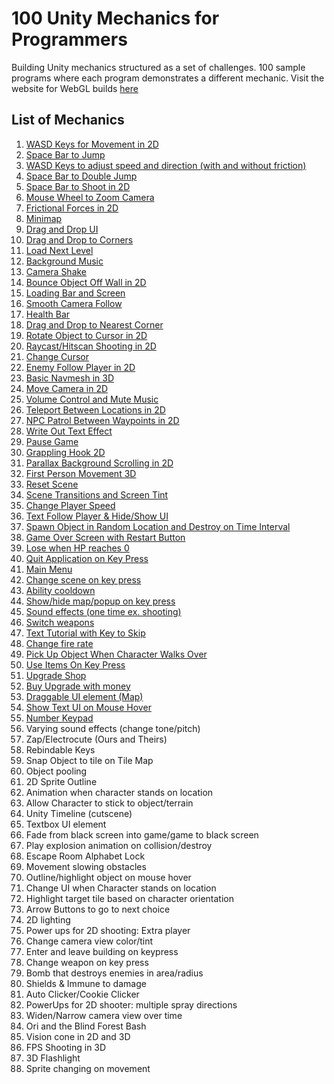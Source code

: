 # 100 Unity Mechanics for Programmers
Building Unity mechanics structured as a set of challenges. 100 sample programs where each program demonstrates a different mechanic. Visit the website for WebGL builds [here](https://t4guw.github.io/100-Unity-Mechanics-for-Programmers/)

## List of Mechanics
1. [WASD Keys for Movement in 2D](https://github.com/t4guw/100-Unity-Mechanics-for-Programmers/tree/master/programs/wasd_movement_2d)
2. [Space Bar to Jump](https://github.com/t4guw/100-Unity-Mechanics-for-Programmers/tree/master/programs/space_to_jump_2d)
3. [WASD Keys to adjust speed and direction (with and without friction)](https://github.com/t4guw/100-Unity-Mechanics-for-Programmers/tree/master/programs/wasd_speed_direction_2d)
4. [Space Bar to Double Jump](https://github.com/t4guw/100-Unity-Mechanics-for-Programmers/tree/master/programs/space_double_jump)
5. [Space Bar to Shoot in 2D](https://github.com/t4guw/100-Unity-Mechanics-for-Programmers/tree/master/programs/space_to_shoot_2d)
6. [Mouse Wheel to Zoom Camera](https://github.com/t4guw/100-Unity-Mechanics-for-Programmers/tree/master/programs/camera_zoom_2d)
7. [Frictional Forces in 2D](https://github.com/t4guw/100-Unity-Mechanics-for-Programmers/tree/master/programs/compare_friction_2d)
8. [Minimap](https://github.com/t4guw/100-Unity-Mechanics-for-Programmers/tree/master/programs/minimap_2d)
9. [Drag and Drop UI](https://github.com/t4guw/100-Unity-Mechanics-for-Programmers/tree/master/programs/drag_and_drop_ui)
10. [Drag and Drop to Corners](https://github.com/t4guw/100-Unity-Mechanics-for-Programmers/tree/master/programs/drag_drop_corners_2d)
11. [Load Next Level](https://github.com/t4guw/100-Unity-Mechanics-for-Programmers/tree/master/programs/load_next_scene)
12. [Background Music](https://github.com/t4guw/100-Unity-Mechanics-for-Programmers/tree/master/programs/background_music)
13. [Camera Shake](https://github.com/t4guw/100-Unity-Mechanics-for-Programmers/tree/master/programs/camera_shake)
14. [Bounce Object Off Wall in 2D](https://github.com/t4guw/100-Unity-Mechanics-for-Programmers/tree/master/programs/reflect_off_walls_2d)
15. [Loading Bar and Screen](https://github.com/t4guw/100-Unity-Mechanics-for-Programmers/tree/master/programs/loading_bar_screen)
16. [Smooth Camera Follow](https://github.com/t4guw/100-Unity-Mechanics-for-Programmers/tree/master/programs/smooth_camera_follow)
17. [Health Bar](https://github.com/t4guw/100-Unity-Mechanics-for-Programmers/tree/master/programs/health_bar_2d)
18. [Drag and Drop to Nearest Corner](https://github.com/t4guw/100-Unity-Mechanics-for-Programmers/tree/master/programs/drag_drop_nearest_corner)
19. [Rotate Object to Cursor in 2D](https://github.com/t4guw/100-Unity-Mechanics-for-Programmers/tree/master/programs/rotate_to_cursor_2d)
20. [Raycast/Hitscan Shooting in 2D](https://github.com/t4guw/100-Unity-Mechanics-for-Programmers/tree/master/programs/raycast_shooting_2d)
21. [Change Cursor](https://github.com/t4guw/100-Unity-Mechanics-for-Programmers/tree/master/programs/change_cursor)
22. [Enemy Follow Player in 2D](https://github.com/t4guw/100-Unity-Mechanics-for-Programmers/tree/master/programs/enemy_follow_player_2d)
23. [Basic Navmesh in 3D](https://github.com/t4guw/100-Unity-Mechanics-for-Programmers/tree/master/programs/navmesh_basic_3d)
24. [Move Camera in 2D](https://github.com/t4guw/100-Unity-Mechanics-for-Programmers/tree/master/programs/move_camera_2d)
25. [Volume Control and Mute Music](https://github.com/t4guw/100-Unity-Mechanics-for-Programmers/tree/master/programs/volume_control_and_mute_music)
26. [Teleport Between Locations in 2D](https://github.com/t4guw/100-Unity-Mechanics-for-Programmers/tree/master/programs/teleport_2d)
27. [NPC Patrol Between Waypoints in 2D](https://github.com/t4guw/100-Unity-Mechanics-for-Programmers/tree/master/programs/patrol_waypoints_2d)
28. [Write Out Text Effect](https://github.com/t4guw/100-Unity-Mechanics-for-Programmers/tree/master/programs/write_out_text)
29. [Pause Game](https://github.com/t4guw/100-Unity-Mechanics-for-Programmers/tree/master/programs/pause_game)
30. [Grappling Hook 2D](https://github.com/t4guw/100-Unity-Mechanics-for-Programmers/tree/master/programs/grappling_hook_2d)
31. [Parallax Background Scrolling in 2D](https://github.com/t4guw/100-Unity-Mechanics-for-Programmers/tree/master/programs/parallax_infinite_background_2d)
32. [First Person Movement 3D](https://github.com/t4guw/100-Unity-Mechanics-for-Programmers/tree/master/programs/first_person_movement_3d)
33. [Reset Scene](https://github.com/t4guw/100-Unity-Mechanics-for-Programmers/tree/master/programs/reset_scene)
34. [Scene Transitions and Screen Tint](https://github.com/t4guw/100-Unity-Mechanics-for-Programmers/tree/master/programs/scene_transitions_tint)
35. [Change Player Speed](https://github.com/t4guw/100-Unity-Mechanics-for-Programmers/tree/master/programs/change_player_speed)
36. [Text Follow Player & Hide/Show UI](https://github.com/t4guw/100-Unity-Mechanics-for-Programmers/tree/master/programs/text_follow_player)
37. [Spawn Object in Random Location and Destroy on Time Interval](https://github.com/t4guw/100-Unity-Mechanics-for-Programmers/tree/master/programs/random_spawn_objects_and_destroy)
38. [Game Over Screen with Restart Button](https://github.com/t4guw/100-Unity-Mechanics-for-Programmers/tree/master/programs/game_over_screen_with_restart_button)
39. [Lose when HP reaches 0](https://github.com/t4guw/100-Unity-Mechanics-for-Programmers/tree/master/programs/lose_when_hp_reaches_0)
40. [Quit Application on Key Press](https://github.com/t4guw/100-Unity-Mechanics-for-Programmers/tree/master/programs/quit_application_on_key_press)
41. [Main Menu](https://github.com/t4guw/100-Unity-Mechanics-for-Programmers/tree/master/programs/main_menu)
42. [Change scene on key press](https://github.com/t4guw/100-Unity-Mechanics-for-Programmers/tree/master/programs/change_scene_on_key_press)
43. [Ability cooldown](https://github.com/t4guw/100-Unity-Mechanics-for-Programmers/tree/master/programs/ability_cooldown)
44. [Show/hide map/popup on key press](https://github.com/t4guw/100-Unity-Mechanics-for-Programmers/tree/master/programs/hide_popup_on_key_press)
45. [Sound effects (one time ex. shooting)](https://github.com/t4guw/100-Unity-Mechanics-for-Programmers/tree/master/programs/sound_effect)
46. [Switch weapons](https://github.com/t4guw/100-Unity-Mechanics-for-Programmers/tree/master/programs/switch_weapons)
47. [Text Tutorial with Key to Skip](https://github.com/t4guw/100-Unity-Mechanics-for-Programmers/tree/master/programs/text_tutorial_with_key_to_skip)
48. [Change fire rate](https://github.com/t4guw/100-Unity-Mechanics-for-Programmers/tree/master/programs/change_firerate)
49. [Pick Up Object When Character Walks Over](https://github.com/t4guw/100-Unity-Mechanics-for-Programmers/tree/master/programs/pick_up_object_when_character_walks_over)
50. [Use Items On Key Press](https://github.com/t4guw/100-Unity-Mechanics-for-Programmers/tree/master/programs/use_items_on_key_press)
51. [Upgrade Shop](https://github.com/t4guw/100-Unity-Mechanics-for-Programmers/tree/master/programs/upgrade_shop)
52. [Buy Upgrade with money](https://github.com/t4guw/100-Unity-Mechanics-for-Programmers/tree/master/programs/purchase_upgrade_with_money)
53. [Draggable UI element (Map)](https://github.com/t4guw/100-Unity-Mechanics-for-Programmers/tree/master/programs/draggable_ui_element)
54. [Show Text UI on Mouse Hover](https://github.com/t4guw/100-Unity-Mechanics-for-Programmers/tree/master/programs/show_text_ui_on_mouse_hover)
55. [Number Keypad](https://github.com/t4guw/100-Unity-Mechanics-for-Programmers/tree/master/programs/number_keypad)
56. Varying sound effects (change tone/pitch)
57. Zap/Electrocute (Ours and Theirs)
58. Rebindable Keys
59. Snap Object to tile on Tile Map
60. Object pooling
63. 2D Sprite Outline
65. Animation when character stands on location 
66. Allow Character to stick to object/terrain
68. Unity Timeline (cutscene)
69. Textbox UI element
71. Fade from black screen into game/game to black screen
73. Play explosion animation on collision/destroy
75. Escape Room Alphabet Lock
76. Movement slowing obstacles
77. Outline/highlight object on mouse hover
78. Change UI when Character stands on location
79. Highlight target tile based on character orientation
80. Arrow Buttons to go to next choice
81. 2D lighting
82. Power ups for 2D shooting: Extra player
83. Change camera view color/tint
84. Enter and leave building on keypress
85. Change weapon on key press
88. Bomb that destroys enemies in area/radius
90. Shields & Immune to damage
92. Auto Clicker/Cookie Clicker
93. PowerUps for 2D shooter: multiple spray directions
94. Widen/Narrow camera view over time
95. Ori and the Blind Forest Bash
96. Vision cone in 2D and 3D
97. FPS Shooting in 3D
99. 3D Flashlight
100. Sprite changing on movement
